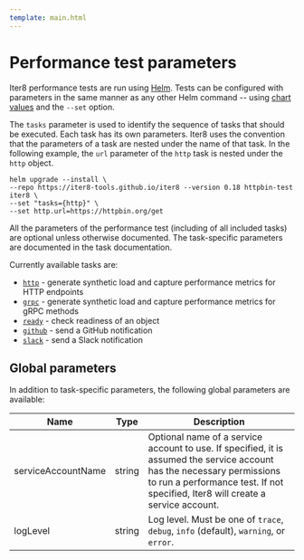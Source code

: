 ```yaml
---
template: main.html
---
```


# Performance test parameters

Iter8 performance tests are run using [Helm](https://helm.sh). Tests can be configured with parameters in the same manner as any other Helm command -- using [chart values](https://helm.sh/docs/chart_template_guide/values_files/#helm) and the `--set` option.

The `tasks` parameter is used to identify the sequence of tasks that should be executed. Each task has its own parameters. Iter8 uses the convention that the parameters of a task are nested under the name of that task. In the following example, the `url` parameter of the `http` task is nested under the `http` object.

```shell
helm upgrade --install \
--repo https://iter8-tools.github.io/iter8 --version 0.18 httpbin-test iter8 \
--set "tasks={http}" \
--set http.url=https://httpbin.org/get
```

All the parameters of the performance test (including of all included tasks) are optional unless otherwise documented. The task-specific parameters are documented in the task documentation.

Currently available tasks are:

- [`http`](tasks/http.md) - generate synthetic load and capture performance metrics for HTTP endpoints
- [`grpc`](tasks/grpc.md) - generate synthetic load and capture performance metrics for gRPC methods
- [`ready`](tasks/ready.md) - check readiness of an object
- [`github`](tasks/github.md) - send a GitHub notification
- [`slack`](tasks/slack.md) - send a Slack notification

## Global parameters

In addition to task-specific parameters, the following global parameters are available:

| Name | Type | Description |
| ---- | ---- | ----------- |
| serviceAccountName  | string | Optional name of a service account to use. If specified, it is assumed the service account has the necessary permissions to run a performance test. If not specified, Iter8 will create a service account. |
| logLevel | string | Log level. Must be one of `trace`, `debug`, `info` (default), `warning`, or `error`. |
